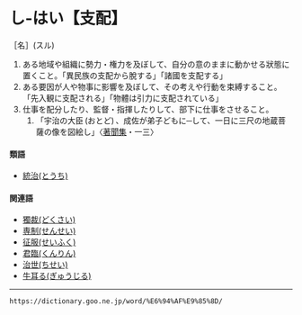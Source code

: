 # し‐はい【支配】

［名］(スル)
1. ある地域や組織に勢力・権力を及ぼして、自分の意のままに動かせる狀態に置くこと。「異民族の支配から脫する」「諸國を支配する」
2. ある要因が人や物事に影響を及ぼして、その考えや行動を束縛すること。「先入観に支配される」「物體は引力に支配されている」
3. 仕事を配分したり、監督・指揮したりして、部下に仕事をさせること。    
    1.  「宇治の大臣 (おとど) 、成佐が弟子どもに─して、一日に三尺の地蔵菩薩の像を図絵し」〈[著聞集](https://dictionary.goo.ne.jp/word/%E5%8F%A4%E4%BB%8A%E8%91%97%E8%81%9E%E9%9B%86/#jn-78311)・一三〉
        

#### 類語

-   [統治(とうち)](https://dictionary.goo.ne.jp/word/%E7%B5%B1%E6%B2%BB_%28%E3%81%A8%E3%81%86%E3%81%A1%29/#jn-156360)

#### 関連語

-   [獨裁(どくさい)](https://dictionary.goo.ne.jp/word/%E7%8B%AC%E8%A3%81/#jn-157954)
-   [専制(せんせい)](https://dictionary.goo.ne.jp/word/%E5%B0%82%E5%88%B6/#jn-126634)
-   [征服(せいふく)](https://dictionary.goo.ne.jp/word/%E5%BE%81%E6%9C%8D/#jn-122632)
-   [君臨(くんりん)](https://dictionary.goo.ne.jp/word/%E5%90%9B%E8%87%A8/#jn-65816)
-   [治世(ちせい)](https://dictionary.goo.ne.jp/word/%E6%B2%BB%E4%B8%96/#jn-141788)
-   [牛耳る(ぎゅうじる)](https://dictionary.goo.ne.jp/word/%E7%89%9B%E8%80%B3%E3%82%8B/#jn-55113)

---
`https://dictionary.goo.ne.jp/word/%E6%94%AF%E9%85%8D/`